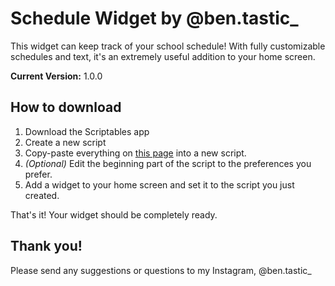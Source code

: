 # Schedule Widget by @ben.tastic_

This widget can keep track of your school schedule! With fully customizable schedules and text, it's an extremely useful addition to your home screen. 

**Current Version:** 1.0.0

## How to download

1. Download the Scriptables app 
2. Create a new script
3. Copy-paste everything on [this page](https://github.com/EpicoTortuga/ScheduleWidget/blob/master/ScriptableCode) into a new script.
4. *(Optional)* Edit the beginning part of the script to the preferences you prefer.
5. Add a widget to your home screen and set it to the script you just created.

That's it! Your widget should be completely ready.

## Thank you!

Please send any suggestions or questions to my Instagram, @ben.tastic_
